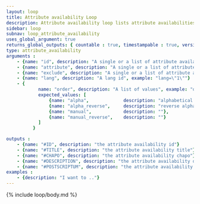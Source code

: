 ```yaml
---
layout: loop
title: Attribute availability Loop
description: Attribute availability loop lists attribute availabilities.
sidebar: loop
subnav: loop_attribute_availability
uses_global_argument: true
returns_global_outputs: { countable : true, timestampable : true, versionable : false }
type: attribute_availability
arguments :
    - {name: "id", description: "A single or a list of attribute availability ids.", example: "id=\"2\", id=\"1,4,7\""}
    - {name: "attribute", description: "A single or a list of attribute ids.", example: "id=\"2\", id=\"1,4,7\""}
    - {name: "exclude", description: "A single or a list of attribute availability ids to exclude.", example: "exclude=\"456,123\""}
    - {name: "lang", description: "A lang id", example: "lang=\"1\""}
    - {
            name: "order", description: "A list of values", example: "order=\"alpha_reverse\"", default: "manual",
            expected_values: [
                {name: "alpha",             description: "alphabetical order on title"},
                {name: "alpha_reverse",     description: "reverse alphabetical order on title"},
                {name: "manual",            description: ""},
                {name: "manual_reverse",    description: ""}
            ]
          }

outputs :
    - {name: "#ID", description: "the attribute availability id"}
    - {name: "#TITLE", description: "the attribute availability title"}
    - {name: "#CHAPO", description: "the attribute availability chapo"}
    - {name: "#DESCRIPTION", description: "the attribute availability description"}
    - {name: "#POSTSCRIPTUM", description: "the attribute availability postscriptum"}
examples :
    - {description: "I want to .."}
---
```


{% include loop/body.md %}